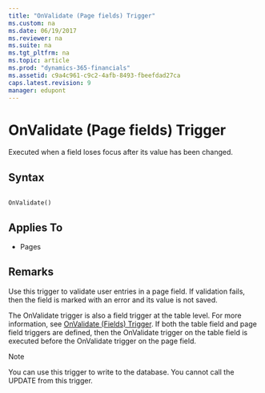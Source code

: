 ```yaml
---
title: "OnValidate (Page fields) Trigger"
ms.custom: na
ms.date: 06/19/2017
ms.reviewer: na
ms.suite: na
ms.tgt_pltfrm: na
ms.topic: article
ms.prod: "dynamics-365-financials"
ms.assetid: c9a4c961-c9c2-4afb-8493-fbeefdad27ca
caps.latest.revision: 9
manager: edupont
---
```

# OnValidate (Page fields) Trigger
Executed when a field loses focus after its value has been changed.  
  
## Syntax  
  
```  
  
OnValidate()  
```  
  
## Applies To  
  
-   Pages  
  
## Remarks  
 Use this trigger to validate user entries in a page field. If validation fails, then the field is marked with an error and its value is not saved.  
  
 The OnValidate trigger is also a field trigger at the table level. For more information, see [OnValidate \(Fields\) Trigger](devenv-onvalidate-fields-trigger.md). If both the table field and page field triggers are defined, then the OnValidate trigger on the table field is executed before the OnValidate trigger on the page field.  
  
> [!NOTE]  
>  You can use this trigger to write to the database. You cannot call the UPDATE  from this trigger.